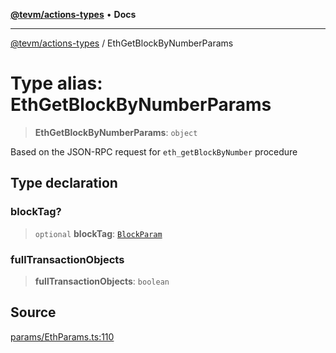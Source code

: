 [**@tevm/actions-types**](../README.md) • **Docs**

***

[@tevm/actions-types](../globals.md) / EthGetBlockByNumberParams

# Type alias: EthGetBlockByNumberParams

> **EthGetBlockByNumberParams**: `object`

Based on the JSON-RPC request for `eth_getBlockByNumber` procedure

## Type declaration

### blockTag?

> `optional` **blockTag**: [`BlockParam`](BlockParam.md)

### fullTransactionObjects

> **fullTransactionObjects**: `boolean`

## Source

[params/EthParams.ts:110](https://github.com/evmts/tevm-monorepo/blob/main/packages/actions-types/src/params/EthParams.ts#L110)
